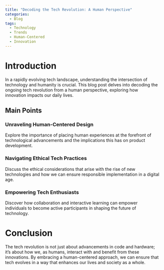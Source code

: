 ```yaml
---
title: "Decoding the Tech Revolution: A Human Perspective"
categories:
  - Blog
tags:
  - Technology
  - Trends
  - Human-Centered
  - Innovation
---
```


# Introduction
In a rapidly evolving tech landscape, understanding the intersection of technology and humanity is crucial. This blog post delves into decoding the ongoing tech revolution from a human perspective, exploring how innovation impacts our daily lives.

## Main Points
### Unraveling Human-Centered Design
Explore the importance of placing human experiences at the forefront of technological advancements and the implications this has on product development.

### Navigating Ethical Tech Practices
Discuss the ethical considerations that arise with the rise of new technologies and how we can ensure responsible implementation in a digital age.

### Empowering Tech Enthusiasts
Discover how collaboration and interactive learning can empower individuals to become active participants in shaping the future of technology.

# Conclusion
The tech revolution is not just about advancements in code and hardware; it’s about how we, as humans, interact with and benefit from these innovations. By embracing a human-centered approach, we can ensure that tech evolves in a way that enhances our lives and society as a whole.